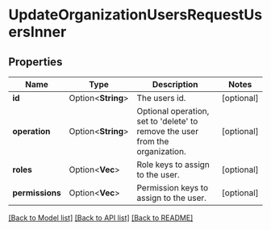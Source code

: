 # UpdateOrganizationUsersRequestUsersInner

## Properties

Name | Type | Description | Notes
------------ | ------------- | ------------- | -------------
**id** | Option<**String**> | The users id. | [optional]
**operation** | Option<**String**> | Optional operation, set to 'delete' to remove the user from the organization. | [optional]
**roles** | Option<**Vec<String>**> | Role keys to assign to the user. | [optional]
**permissions** | Option<**Vec<String>**> | Permission keys to assign to the user. | [optional]

[[Back to Model list]](../README.md#documentation-for-models) [[Back to API list]](../README.md#documentation-for-api-endpoints) [[Back to README]](../README.md)


